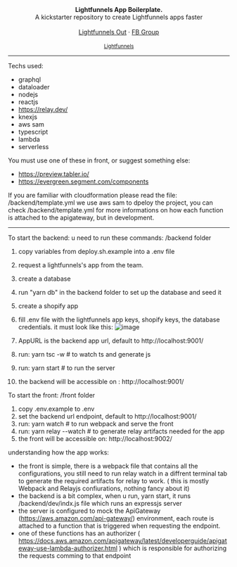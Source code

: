 
<div align="center">
    <div align="center"><strong>Lightfunnels App Boilerplate.</strong></div>
    <div align="center">A kickstarter repository to create Lightfunnels apps faster</div>
    <br />
    <div align="center">
        <a href="https://lightfunnels.com/">Lightfunnels Out</a> 
        <span> · </span>
        <a href="https://www.facebook.com/groups/lightfunnels">FB Group</a>
    </div>
</div>

<br />
<div align="center">
    <sub><a href="https://lightfunnels.com">Lightfunnels</a></sub>
</div>

<hr />

Techs used:
- graphql
- dataloader
- nodejs
- reactjs
- https://relay.dev/
- knexjs
- aws sam
- typescript
- lambda
- serverless

You must use one of these in front, or suggest something else:
- https://preview.tabler.io/
- https://evergreen.segment.com/components

If you are familiar with cloudformation please read the file: /backend/template.yml
we use aws sam to dpeloy the project, you can check /backend/template.yml for more informations on how each function is attached to the apigateway, but in development.

---

To start the backend: u need to run these commands: /backend folder
1. copy variables from deploy.sh.example into a .env file
2. request a lightfunnels's app from the team.
3. create a database 
4. run "yarn db" in the backend folder to set up the database and seed it
5. create a shopify app
6. fill .env file with the lightfunnels app keys, shopify keys, the database credentials.
    it must look like this: ![image](https://user-images.githubusercontent.com/11160251/140742247-b5689ae9-4f9e-4775-8898-bd98027f03da.png)

8. AppURL is the backend app url, default to http://localhost:9001/
9. run: yarn tsc -w # to watch ts and generate js
10. run: yarn start # to run the server
11. the backend will be accessible on : http://localhost:9001/

To start the front: /front folder
1. copy .env.example to .env
2. set the backend url endpoint, default to http://localhost:9001/
3. run: yarn watch # to run webpack and serve the front
4. run: yarn relay --watch # to generate relay artifacts needed for the app
5. the front will be accessible on: http://localhost:9002/

understanding how the app works:
* the front is simple, there is a webpack file that contains all the configurations, you still need to run relay watch in a diffrent terminal tab to generate the required artifacts for relay to work. ( this is mostly Webpack and Relayjs confiurations, nothing fancy about it)
* the backend is a bit complex, when u run, yarn start, it runs /backend/dev/indx.js file which runs an expressjs server
* the server is configured to mock the ApiGateway (https://aws.amazon.com/api-gateway/) environment, each route is attached to a function that is triggered when requesting the endpoint.
* one of these functions has an authorizer ( https://docs.aws.amazon.com/apigateway/latest/developerguide/apigateway-use-lambda-authorizer.html ) which is responsible for authorizing the requests comming to that endpoint


